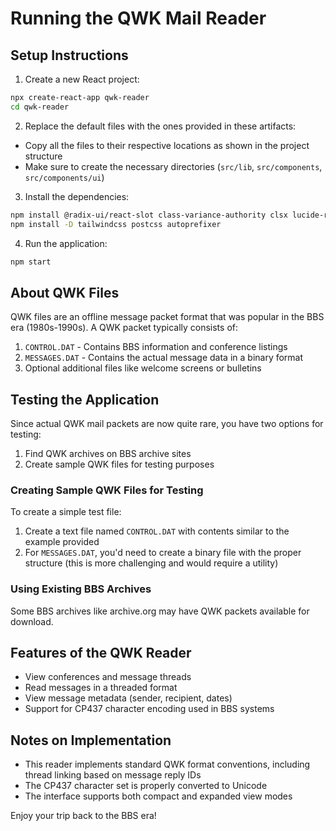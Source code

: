 # Running the QWK Mail Reader

## Setup Instructions

1. Create a new React project:

```bash
npx create-react-app qwk-reader
cd qwk-reader
```

2. Replace the default files with the ones provided in these artifacts:

- Copy all the files to their respective locations as shown in the project structure
- Make sure to create the necessary directories (`src/lib`, `src/components`, `src/components/ui`)

3. Install the dependencies:

```bash
npm install @radix-ui/react-slot class-variance-authority clsx lucide-react tailwind-merge tailwindcss-animate
npm install -D tailwindcss postcss autoprefixer
```

4. Run the application:

```bash
npm start
```

## About QWK Files

QWK files are an offline message packet format that was popular in the BBS era (1980s-1990s). A QWK packet typically consists of:

1. `CONTROL.DAT` - Contains BBS information and conference listings
2. `MESSAGES.DAT` - Contains the actual message data in a binary format
3. Optional additional files like welcome screens or bulletins

## Testing the Application

Since actual QWK mail packets are now quite rare, you have two options for testing:

1. Find QWK archives on BBS archive sites
2. Create sample QWK files for testing purposes

### Creating Sample QWK Files for Testing

To create a simple test file:

1. Create a text file named `CONTROL.DAT` with contents similar to the example provided
2. For `MESSAGES.DAT`, you'd need to create a binary file with the proper structure (this is more challenging and would require a utility)

### Using Existing BBS Archives

Some BBS archives like archive.org may have QWK packets available for download.

## Features of the QWK Reader

- View conferences and message threads
- Read messages in a threaded format
- View message metadata (sender, recipient, dates)
- Support for CP437 character encoding used in BBS systems

## Notes on Implementation

- This reader implements standard QWK format conventions, including thread linking based on message reply IDs
- The CP437 character set is properly converted to Unicode
- The interface supports both compact and expanded view modes

Enjoy your trip back to the BBS era!
